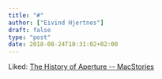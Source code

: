 ```yaml
---
title: "#"
author: ["Eivind Hjertnes"]
draft: false
type: "post"
date: 2018-08-24T10:31:02+02:00
---
```


Liked:
[The
History of Aperture -- MacStories](https://www.macstories.net/stories/the-history-of-aperture/)
